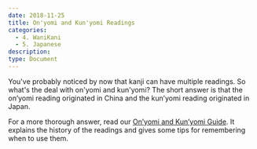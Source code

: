 ```yaml
---
date: 2018-11-25
title: On'yomi and Kun'yomi Readings
categories:
  - 4. WaniKani
  - 5. Japanese
description:
type: Document
---
```

You've probably noticed by now that kanji can have multiple readings. So what's the deal with on'yomi and kun'yomi? The short answer is that the on’yomi reading originated in China and the kun’yomi reading originated in Japan.

For a more thorough answer, read our [On’yomi and Kun’yomi Guide](https://www.tofugu.com/japanese/onyomi-kunyomi/). It explains the history of the readings and gives some tips for remembering when to use them.
